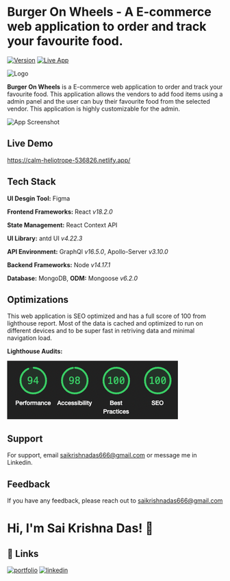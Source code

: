 # Burger On Wheels - A E-commerce web application to order and track your favourite food.

[![Version](https://img.shields.io/badge/version-1.0.0-green)](https://github.com/saikrishnadas/burgeronwheels)
[![Live App](https://img.shields.io/badge/demo-online-green)](https://calm-heliotrope-536826.netlify.app/)

![Logo](https://github.com/saikrishnadas/burgeronwheels/blob/main/public/newlogo2.png)

**Burger On Wheels** is a E-commerce web application to order and track your favourite food.
This application allows the vendors to add food items using a admin panel and the user can buy their 
favourite food from the selected vendor. This application is highly customizable for the admin.

![App Screenshot](https://github.com/saikrishnadas/burgeronwheels/blob/main/public/mockup5.png)

## Live Demo

https://calm-heliotrope-536826.netlify.app/

## Tech Stack

**UI Desgin Tool:** Figma

**Frontend Frameworks:** React _v18.2.0_

**State Management:** React Context API

**UI Library:** antd UI _v4.22.3_

**API Environment:** GraphQl _v16.5.0_, Apollo-Server _v3.10.0_

**Backend Frameworks:** Node _v14.17.1_

**Database:** MongoDB, **ODM:** Mongoose _v6.2.0_

## Optimizations

This web application is SEO optimized and has a full score of 100 from lighthouse report.
Most of the data is cached and optimized to run on different devices and to be super fast in retriving data and minimal navigation load.

**Lighthouse Audits:**

![Report](https://github.com/saikrishnadas/finance-tracker/blob/main/public/lighthouse.png)

## Support

For support, email saikrishnadas666@gmail.com or message me in Linkedin.

## Feedback

If you have any feedback, please reach out to saikrishnadas666@gmail.com

# Hi, I'm Sai Krishna Das! 👋

## 🔗 Links

[![portfolio](https://img.shields.io/badge/my_portfolio-000?style=for-the-badge&logo=ko-fi&logoColor=white)](https://saikrishnadas.com/)
[![linkedin](https://img.shields.io/badge/linkedin-0A66C2?style=for-the-badge&logo=linkedin&logoColor=white)](https://www.linkedin.com/in/sai-krishna-das/)



